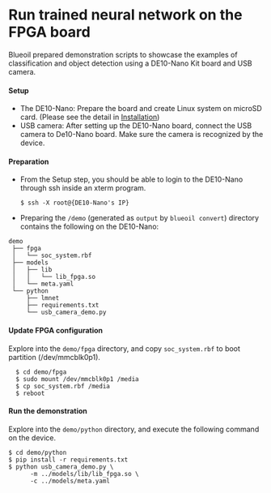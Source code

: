 # Run trained neural network on the FPGA board

Blueoil prepared demonstration scripts to showcase the examples of classification and object detection
using a DE10-Nano Kit board and USB camera.

#### Setup

- The DE10-Nano: Prepare the board and create Linux system on microSD card. (Please see the detail in <a href="../install/install.html">Installation</a>)
- USB camera: After setting up the DE10-Nano board, connect the USB camera to De10-Nano board.
Make sure the camera is recognized by the device.

#### Preparation

- From the Setup step, you should be able to login to the DE10-Nano
through ssh inside an xterm program.

      $ ssh -X root@{DE10-Nano's IP}

- Preparing the `/demo` (generated as `output` by `blueoil convert`) directory contains the following on the DE10-Nano:

```
demo
 ├── fpga
 │   └── soc_system.rbf
 ├── models
 │   ├── lib
 │   │   └── lib_fpga.so
 │   └── meta.yaml
 └── python
     ├── lmnet
     ├── requirements.txt
     └── usb_camera_demo.py
```

#### Update FPGA configuration
Explore into the `demo/fpga` directory, and copy `soc_system.rbf` to boot partition (/dev/mmcblk0p1).

      $ cd demo/fpga
      $ sudo mount /dev/mmcblk0p1 /media
      $ cp soc_system.rbf /media
      $ reboot

#### Run the demonstration
Explore into the `demo/python` directory, and execute the following command on the device.

    $ cd demo/python
    $ pip install -r requirements.txt
    $ python usb_camera_demo.py \
          -m ../models/lib/lib_fpga.so \
          -c ../models/meta.yaml
